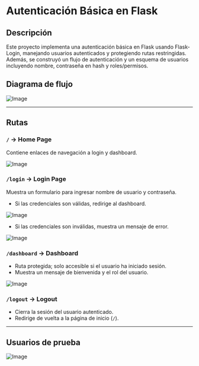 # Autenticación Básica en Flask

## Descripción
Este proyecto implementa una autenticación básica en Flask usando Flask-Login, manejando usuarios autenticados y protegiendo rutas restringidas.
Además, se construyó un flujo de autenticación y un esquema de usuarios incluyendo nombre, contraseña en hash y roles/permisos.

## Diagrama de flujo

![Image](https://github.com/user-attachments/assets/4e6a35be-37c0-4a90-87b5-30389ccd1f61)

***

## Rutas

### `/` → Home Page
Contiene enlaces de navegación a login y dashboard.

![Image](https://github.com/user-attachments/assets/3b9676b8-5b26-4b39-96e2-35df4ed1c20e)

### `/login` → Login Page
Muestra un formulario para ingresar nombre de usuario y contraseña.
-  Si las credenciales son válidas, redirige al dashboard.

![Image](https://github.com/user-attachments/assets/6727e8fe-3660-4b74-a979-1ac462f5e5bf)

- Si las credenciales son inválidas, muestra un mensaje de error.

![Image](https://github.com/user-attachments/assets/db33b699-66ad-4e76-93f0-1117c856f4a3)

### `/dashboard` → Dashboard 
- Ruta protegida; solo accesible si el usuario ha iniciado sesión.
- Muestra un mensaje de bienvenida y el rol del usuario.

![Image](https://github.com/user-attachments/assets/44314df1-94d1-4787-b637-3dd50b0086db)

### `/logout` → Logout
- Cierra la sesión del usuario autenticado.
- Redirige de vuelta a la página de inicio (`/`).
***

##  Usuarios de prueba

![Image](https://github.com/user-attachments/assets/cc8e739e-ec3b-4f94-be13-948f7748dbcd)
